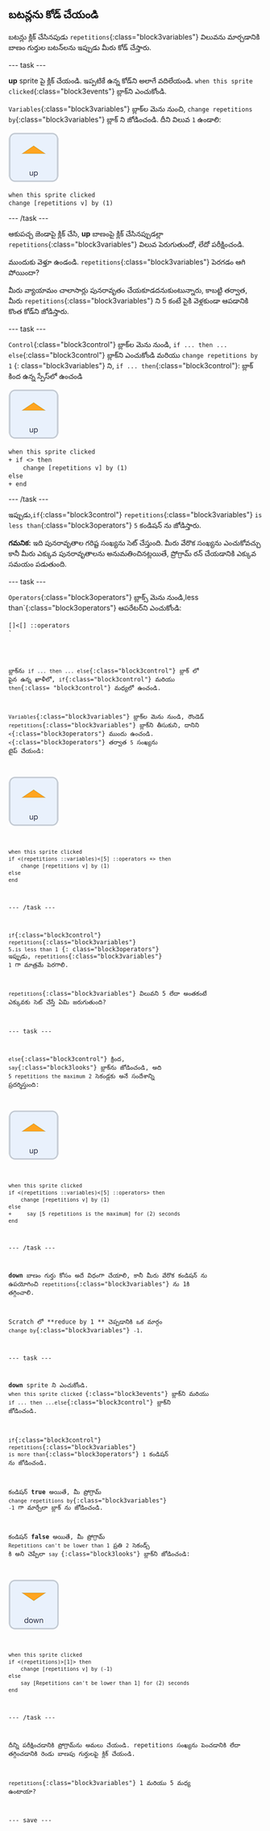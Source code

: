 ## బటన్లను కోడ్ చేయండి

బటన్లు క్లిక్ చేసినపుడు `repetitions`{:class="block3variables"} విలువను మార్చడానికి బాణం గుర్తుల బటన్‌లను ఇప్పుడు మీరు కోడ్ చేస్తారు.

--- task ---

**up** sprite పై క్లిక్ చేయండి. ఇప్పటికే ఉన్న కోడ్‌ని అలాగే వదిలేయండి. `when this sprite clicked`{:class="block3events"} బ్లాక్‌ని ఎంచుకోండి.

`Variables`{:class="block3variables"} బ్లాక్‌ల మెను నుంచి, `change repetitions by`{:class="block3variables"} బ్లాక్ ని జోడించండి. దీని విలువ `1` ఉండాలి:

![Up బాణం sprite చిహ్నం](images/up_arrow_sprite.png)

```blocks3
when this sprite clicked
change [repetitions v] by (1)
```

--- /task ---

ఆకుపచ్చ జెండాపై క్లిక్ చేసి, **up** బాణంపై క్లిక్ చేసినప్పుడల్లా `repetitions`{:class="block3variables"} విలువ పెరుగుతుందో, లేదో పరీక్షించండి.

ముందుకు వెళ్తూ ఉండండి. `repetitions`{:class="block3variables"} పెరగడం ఆగి పోయిందా?

మీరు వ్యాయామం చాలాసార్లు పునరావృతం చేయకూడదనుకుంటున్నారు, కాబట్టి తర్వాత, మీరు `repetitions`{:class="block3variables"} ని 5 కంటే పైకి వెళ్లకుండా ఆపడానికి కొంత కోడ్‌ని జోడిస్తారు.

--- task ---

`Control`{:class="block3control"} బ్లాక్‌ల మెను నుండి, `if ... then ... else`{:class="block3control"} బ్లాక్‌ని ఎంచుకోండి మరియు `change repetitions by 1` {: class="block3variables"} ని, `if ... then`{:class="block3control"}: బ్లాక్ కింద ఉన్న స్పేస్‌లో ఉంచండి

![Up బాణం sprite చిహ్నం](images/up_arrow_sprite.png)

```blocks3
when this sprite clicked
+ if <> then
    change [repetitions v] by (1)
else
+ end
```

--- /task ---

ఇప్పుడు,`if`{:class="block3control"} `repetitions`{:class="block3variables"} `is less than`{:class="block3operators"} `5` కండిషన్ ను జోడిస్తారు.

**గమనిక:** ఇది పునరావృతాల గరిష్ట సంఖ్యను సెట్ చేస్తుంది. మీరు వేరొక సంఖ్యను ఎంచుకోవచ్చు కానీ మీరు ఎక్కువ పునరావృతాలను అనుమతించినట్లయితే, ప్రోగ్రామ్ రన్ చేయడానికి ఎక్కువ సమయం పడుతుంది.

--- task ---

`Operators`{:class="block3operators"} బ్లాక్స్ మెను నుండి,</code>less than`{:class="block3operators"} ఆపరేటర్‌ని ఎంచుకోండి:</p>

<pre><code class="blocks3">[]<[] ::operators
`</pre>

బ్లాక్‌ను `if ... then ... else`{:class="block3control"} బ్లాక్ లో పైన ఉన్న ఖాళీలో, `if`{:class="block3control"} మరియు `then`{:class= "block3control"} మధ్యలో ఉంచండి.

`Variables`{:class="block3variables"} బ్లాక్‌ల మెను నుండి, రౌండెడ్ `repetitions`{:class="block3variables"} బ్లాక్‌ని తీసుకుని, దానిని `<`{:class="block3operators"} ముందు ఉంచండి. `<`{:class="block3operators"} తర్వాత `5` సంఖ్యను టైప్ చేయండి:

![Up బాణం sprite చిహ్నం](images/up_arrow_sprite.png)

```blocks3
when this sprite clicked
if <(repetitions ::variables)<[5] ::operators +> then
    change [repetitions v] by (1)
else
end
```

--- /task ---

`if`{:class="block3control"} `repetitions`{:class="block3variables"} `5`.`is less than 1` {: class="block3operators"} ఇప్పుడు, `repetitions`{:class="block3variables"} `1` గా మాత్రమే పెరగాలి.

`repetitions`{:class="block3variables"} విలువని 5 లేదా అంతకంటే ఎక్కువకు సెట్ చేస్తే ఏమి జరుగుతుంది?

--- task ---

`else`{:class="block3control"} క్రింద, `say`{:class="block3looks"} బ్లాక్‌ను జోడించండి, అది `5 repetitions the maximum` `2` సెకండ్లకు అనే సందేశాన్ని ప్రదర్శిస్తుంది:

![Up బాణం sprite చిహ్నం](images/up_arrow_sprite.png)

```blocks3
when this sprite clicked
if <(repetitions ::variables)<[5] ::operators> then
    change [repetitions v] by (1)
else
+     say [5 repetitions is the maximum] for (2) seconds
end
```

--- /task ---

**down** బాణం గుర్తు కోసం అదే విధంగా చేయాలి, కానీ మీరు వేరొక కండిషన్ ను ఉపయోగించి `repetitions`{:class="block3variables"} ను 1కి తగ్గించాలి.

Scratch లో **reduce by 1 ** చెప్పడానికి ఒక మార్గం `change by`{:class="block3variables"} `-1`.

--- task ---

**down** sprite ని ఎంచుకోండి. `when this sprite clicked `{:class="block3events"} బ్లాక్‌ని మరియు `if ... then ...else`{:class="block3control"} బ్లాక్‌ని జోడించండి.

`if`{:class="block3control"} `repetitions`{:class="block3variables"} `is more than`{:class="block3operators"} `1` కండిషన్ ను జోడించండి.

కండిషన్ **true** అయితే, మీ ప్రోగ్రామ్ `change repetitions by`{:class="block3variables"} `-1` గా మార్చేలా బ్లాక్ ను జోడించండి.

కండిషన్ **false** అయితే, మీ ప్రోగ్రామ్ `Repetitions can't be lower than 1` ప్రతి `2` సెకండ్స్ కి అని చెప్పేలా `say `{:class="block3looks"} బ్లాక్‌ని జోడించండి:

![Down బాణం sprite చిహ్నం](images/down_arrow_sprite.png)

```blocks3
when this sprite clicked
if <(repetitions)>[1]> then
    change [repetitions v] by (-1)
else
    say [Repetitions can't be lower than 1] for (2) seconds
end
```

--- /task ---

దీన్ని పరీక్షించడానికి ప్రోగ్రామ్‌ను అమలు చేయండి. repetitions సంఖ్యను పెంచడానికి లేదా తగ్గించడానికి రెండు బాణపు గుర్తులపై క్లిక్ చేయండి.

`repetitions`{:class="block3variables"} 1 మరియు 5 మధ్య ఉంటాయా?

--- save ---
